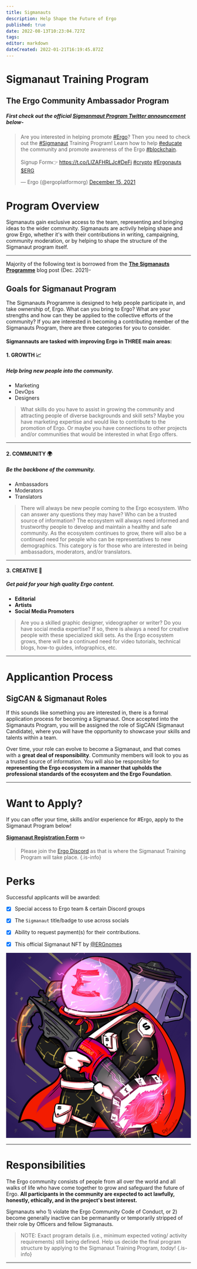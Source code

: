 ```yaml
---
title: Sigmanauts
description: Help Shape the Future of Ergo 
published: true
date: 2022-08-13T10:23:04.727Z
tags: 
editor: markdown
dateCreated: 2022-01-21T16:19:45.872Z
---
```


# Sigmanaut Training Program
## The Ergo Community Ambassador Program

##### **First check out the official [ Sigmanmaut Program Twitter announcement ](https://twitter.com/ergoplatformorg/status/1471226580160684032?s=20&t=acrTQ2jyD6r5SO_VN4U8WA) below**-
<blockquote class="twitter-tweet"><p lang="en" dir="ltr">Are you interested in helping promote <a href="https://twitter.com/hashtag/Ergo?src=hash&amp;ref_src=twsrc%5Etfw">#Ergo</a>? Then you need to check out the <a href="https://twitter.com/hashtag/Sigmanaut?src=hash&amp;ref_src=twsrc%5Etfw">#Sigmanaut</a> Training Program! Learn how to help <a href="https://twitter.com/hashtag/educate?src=hash&amp;ref_src=twsrc%5Etfw">#educate</a> the community and promote awareness of the Ergo <a href="https://twitter.com/hashtag/blockchain?src=hash&amp;ref_src=twsrc%5Etfw">#blockchain</a>.<br><br>Signup Form👉 <a href="https://t.co/LIZAFHRLJc">https://t.co/LIZAFHRLJc</a><a href="https://twitter.com/hashtag/DeFi?src=hash&amp;ref_src=twsrc%5Etfw">#DeFi</a> <a href="https://twitter.com/hashtag/crypto?src=hash&amp;ref_src=twsrc%5Etfw">#crypto</a> <a href="https://twitter.com/hashtag/Ergonauts?src=hash&amp;ref_src=twsrc%5Etfw">#Ergonauts</a> <a href="https://twitter.com/search?q=%24ERG&amp;src=ctag&amp;ref_src=twsrc%5Etfw">$ERG</a></p>&mdash; Ergo (@ergoplatformorg) <a href="https://twitter.com/ergoplatformorg/status/1471226580160684032?ref_src=twsrc%5Etfw">December 15, 2021</a></blockquote> <script async src="https://platform.twitter.com/widgets.js" charset="utf-8"></script>

# Program Overview


Sigmanauts gain exclusive access to the team, representing and bringing ideas to the wider community. Sigmanauts are activily helping shape and grow Ergo, whether it's with their contributions in writing, campaigning, community moderation, or by helping to shape the structure of the Sigmanaut program itself. 

-------
Majority of the following text is borrowed from the [**The Sigmanauts Programme**](https://ergoplatform.org/en/blog/the-sigmanauts-programme/) blog post (Dec. 2021)-
##  Goals for Sigmanaut Program 

The Sigmanauts Programme is designed to help people participate in, and take ownership of, Ergo. What can you bring to Ergo? What are your strengths and how can they be applied to the collective efforts of the community? If you are interested in becoming a contributing member of the Sigmanauts Program, there are three categories for you to consider.
#### Sigmannauts are tasked with improving Ergo in THREE main areas:

#### 1. GROWTH 📈
##### **Help bring new people into the community**.
- Marketing
- DevOps 
- Designers
>
> What skills do you have to assist in growing the community and attracting people of diverse backgrounds and skill sets? Maybe you have marketing expertise and would like to contribute to the promotion of Ergo. Or maybe you have connections to other projects and/or communities that would be interested in what Ergo offers.
___________
#### 2. COMMUNITY 🌍 

##### **Be the backbone of the community.**
- Ambassadors
- Moderators
- Translators
>
> There will always be new people coming to the Ergo ecosystem. Who can answer any questions they may have? Who can be a trusted source of information? The ecosystem will always need informed and trustworthy people to develop and maintain a healthy and safe community. As the ecosystem continues to grow, there will also be a continued need for people who can be representatives to new demographics. This category is for those who are interested in being ambassadors, moderators, and/or translators.
-----
#### 3. CREATIVE 🎨
##### **Get paid for your high quality Ergo content.**
- **Editorial**
- **Artists** 
- **Social Media Promoters**
>
>
>Are you a skilled graphic designer, videographer or writer? Do you have social media expertise? If so, there is always a need for creative people with these specialized skill sets. As the Ergo ecosystem grows, there will be a continued need for video tutorials, technical blogs, how-to guides, infographics, etc.
__________________
# Applicantion Process 
## SigCAN & Sigmanaut Roles 
If this sounds like something you are interested in, there is a formal application process for becoming a Sigmanaut. Once accepted into the Sigmanauts Program, you will be assigned the role of SigCAN (Sigmanaut Candidate), where you will have the opportunity to showcase your skills and talents within a team. 

Over time, your role can evolve to become a Sigmanaut, and that comes with a **great deal of responsibility**. Community members will look to you as a trusted source of information. You will also be responsible for **representing the Ergo ecosystem in a manner that upholds the professional standards of the ecosystem and the Ergo Foundation**.

________________________
# Want to Apply?

If you can offer your time, skills and/or experience for #Ergo, apply to the Sigmanaut Program below!


[**Sigmanaut Registration Form**](https://q9fwzopidh8.typeform.com/to/RdWAB3MS?typeform-source=www.reddit.com) ✏️

> Please join the [Ergo Discord](https://discord.com/invite/nr4JRnhAyV) as that is where the Sigmanaut Training Program will take place.
{.is-info}

# Perks 


Successful applicants will be awarded:


- [x] Special access to Ergo team & certain Discord groups 

- [x] The `Sigmanaut` title/badge to use across socials

- [x] Ability to request payment(s) for their contributions.

- [x] This official Sigmanaut NFT by [@ERGnomes](https://t.co/n0Cpbjel67) 


![sigmanautnft.jpg](/sigmanautnft.jpg)

------------








# Responsibilities

The Ergo community consists of people from all over the world and all walks of life who have come together to grow and safeguard the future of Ergo. **All participants in the community are expected to act lawfully, honestly, ethically, and in the project's best interest.**

Sigmanauts who 1) violate the Ergo Community Code of Conduct, or 2) become generally inactive can be permanantly or temporarily stripped of their role by Officers and fellow Sigmanauts.

> NOTE: Exact program details (i.e., minimum expected voting/ activity requirements) still being defined. Help us decide the final program structure by applying to the Sigmanaut Training Program, *today*!
{.is-info}

_________________